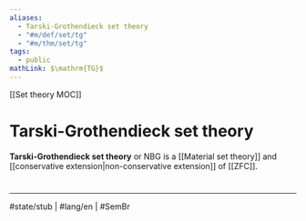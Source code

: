 ```yaml
---
aliases:
  - Tarski-Grothendieck set theory
  - "#m/def/set/tg"
  - "#m/thm/set/tg"
tags:
  - public
mathLink: $\mathrm{TG}$
---
```

[[Set theory MOC]]
# Tarski-Grothendieck set theory

**Tarski-Grothendieck set theory** or $\mathrm{NBG}$ is a [[Material set theory]] and [[conservative extension|non-conservative extension]] of [[ZFC]].

#
---
#state/stub | #lang/en | #SemBr
